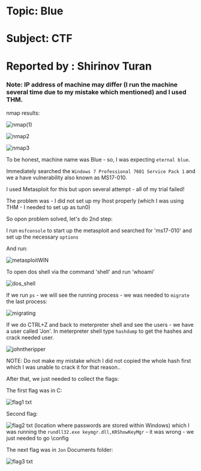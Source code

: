 # Topic: Blue

# Subject:   CTF                                           

# Reported by : Shirinov Turan
### Note: IP address of machine may differ (I run the machine several time due to my mistake which mentioned) and I used THM.

nmap results:

![nmap(1)](https://github.com/ShTuran/Practical-Ethical-Hacking/assets/111232034/6890f19b-9b1a-49a8-812d-28f2039af0c3)

![nmap2](https://github.com/ShTuran/Practical-Ethical-Hacking/assets/111232034/4968dc46-08bd-4a1f-8987-b9a88f539dd1)

![nmap3](https://github.com/ShTuran/Practical-Ethical-Hacking/assets/111232034/79e7950a-2853-46ba-8076-81b37bf7c134)

To be honest, machine name was Blue - so, I was expecting `eternal blue`.

Immediately searched the `Windows 7 Professional 7601 Service Pack 1` and we a have vulnerability also known as MS17-010.

I used Metasploit for this but upon several attempt - all of my trial failed!

The problem was - I did not set up my lhost properly (which I was using THM - I needed to set up as tun0)

So opon problem solved, let's do 2nd step:

I run `msfconsole` to start up the metasploit and searched for 'ms17-010' and set up the necessary `options`

And run:

![metasploitWIN](https://github.com/ShTuran/Practical-Ethical-Hacking/assets/111232034/6bc666ce-c4ff-43f4-9aba-d67d50a60b31)

To open dos shell via the command 'shell' and run 'whoami'

![dos_shell](https://github.com/ShTuran/Practical-Ethical-Hacking/assets/111232034/5ec578a8-3607-4866-8e1e-8ae00d4f85b7)

If we run `ps` - we will see the running process - we was needed to `migrate` the last process:

![migrating](https://github.com/ShTuran/Practical-Ethical-Hacking/assets/111232034/dbea9b62-9c06-434e-b30d-5c91913074b9)

If we do CTRL+Z and back to meterpreter shell and see the users -  we have a user called 'Jon'. 
In meterpreter shell type `hashdump` to get the hashes and crack needed user.

![johntheripper](https://github.com/ShTuran/Practical-Ethical-Hacking/assets/111232034/4dde87d9-9d8d-42ea-b0b1-1e4a56082bf5)

NOTE: Do not make my mistake which I did not copied the whole hash first which I was unable to crack it for that reason..

After that, we just needed to collect the flags:

The first flag was in C:

![flag1 txt](https://github.com/ShTuran/Practical-Ethical-Hacking/assets/111232034/0d4aab02-4515-4bba-8c0d-620c4f1c16dd)

Second flag:

![flag2 txt](https://github.com/ShTuran/Practical-Ethical-Hacking/assets/111232034/7e69a4e1-a721-472e-bc21-91ea9c68ca0a)
(location where passwords are stored within Windows) which I was running the `rundll32.exe keymgr.dll,KRShowKeyMgr` - it was wrong - we just needed to go \config

The next flag was in `Jon` Documents folder:

![flag3 txt](https://github.com/ShTuran/Practical-Ethical-Hacking/assets/111232034/9e2fbd5f-1897-49ca-a071-9023e3dad341)
